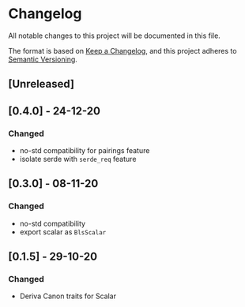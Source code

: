 # Changelog

All notable changes to this project will be documented in this file.

The format is based on [Keep a Changelog](https://keepachangelog.com/en/1.0.0/),
and this project adheres to [Semantic Versioning](https://semver.org/spec/v2.0.0.html).

## [Unreleased]

## [0.4.0] - 24-12-20
### Changed
- no-std compatibility for pairings feature
- isolate serde with `serde_req` feature

## [0.3.0] - 08-11-20
### Changed
- no-std compatibility
- export scalar as `BlsScalar`

## [0.1.5] - 29-10-20
### Changed
- Deriva Canon traits for Scalar
